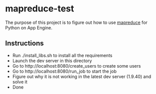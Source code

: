 # mapreduce-test

The purpose of this project is to figure out how to use [mapreduce](https://github.com/GoogleCloudPlatform/appengine-mapreduce) for Python on App Engine.

## Instructions
* Run ./install_libs.sh to install all the requirements
* Launch the dev server in this directory
* Go to http://localhost:8080/create_users to create some users
* Go to http://localhost:8080/run_job to start the job
* Figure out why it is not working in the latest dev server (1.9.40) and solve it
* Done
